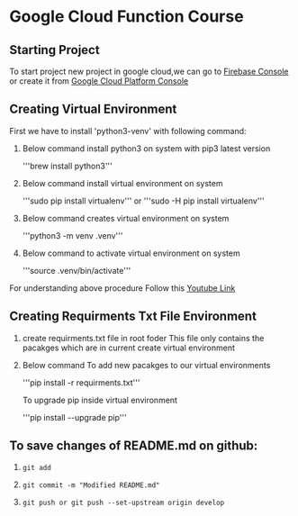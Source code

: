 # Google Cloud Function Course

## Starting Project

To start project new project in google cloud,we can go to [Firebase Console](https://console.firebase.google.com) or create it from [Google Cloud Platform Console](https://console.cloud.google.com)

## Creating Virtual Environment

First we have to install 'python3-venv' with following command:

1. Below command install python3 on system with pip3 latest version

   '''brew install python3'''

2. Below command install virtual environment on system

   '''sudo pip install virtualenv'''
   or
   '''sudo -H pip install virtualenv'''

3. Below command creates virtual environment on system

   '''python3 -m venv .venv'''

4. Below command to activate virtual environment on system

   '''source .venv/bin/activate'''

For understanding above procedure Follow this [Youtube Link](https://youtu.be/kz4gbWNO1cw)

## Creating Requirments Txt File Environment

1. create requirments.txt file in root foder
   This file only contains the pacakges which are in current create virtual environment
2. Below command To add new pacakges to our virtual environments

   '''pip install -r requirments.txt'''

   To upgrade pip inside virtual environment

   '''pip install --upgrade pip'''

## To save changes of README.md on github:

1. `git add`

2. `git commit -m "Modified README.md"`

3. `git push or git push --set-upstream origin develop`
